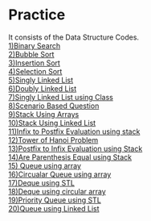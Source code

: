# Practice
It consists of the Data Structure Codes.
<br>
<a href="https://github.com/kriti-garg/practice/blob/master/Searching/BinarySearch.java">1)Binary Search</a><br>
<a href="https://github.com/kriti-garg/practice/blob/master/Sorting/bubbleSort.cpp">2)Bubble Sort</a><br>
<a href="https://github.com/kriti-garg/practice/blob/master/Sorting/insertion.java">3)Insertion Sort</a><br>
<a href="https://github.com/kriti-garg/practice/blob/master/Sorting/selection.java">4)Selection Sort</a><br>
<a href="https://github.com/kriti-garg/practice/blob/master/LinkedList/class_singleLinkedList.cpp">5)Singly Linked List</a><br>
<a href="https://github.com/kriti-garg/practice/blob/master/LinkedList/doublyLinkedList.cpp">6)Doubly Linked List</a><br>
<a href="https://github.com/kriti-garg/practice/blob/master/LinkedList/class_singleLinkedList.cpp">7)Singly Linked List using Class</a><br>
<a href="https://github.com/kriti-garg/practice/blob/master/LinkedList/terminateWhen10.cpp">8)Scenario Based Question</a>
<br>
<a href="https://github.com/kriti-garg/practice/blob/master/stack/stack_array.cpp">9)Stack Using Arrays</a><br>
<a href="https://github.com/kriti-garg/practice/blob/master/stack/stack_LinkedList.cpp">10)Stack Using Linked List</a><br>
<a href="https://github.com/kriti-garg/practice/blob/master/stack/Infix2Postfix.cpp">11)Infix to Postfix Evaluation using stack</a><br>
<a href="https://github.com/kriti-garg/practice/blob/master/stack/TowerHanoi.cpp">12)Tower of Hanoi Problem</a><br>
<a href="https://github.com/kriti-garg/practice/blob/master/stack/Postfix2InfixEvaluation.cpp">13)Postfix to Infix Evaluation using Stack</a><br>
<a href="https://github.com/kriti-garg/practice/blob/master/stack/StackEqual.cpp">14)Are Parenthesis Equal using Stack</a><br>
<a href="https://github.com/kriti-garg/practice/blob/master/Queue/Queue.cpp">15) Queue using array</a><br>
<a href="https://github.com/kriti-garg/practice/blob/master/Queue/CircularQueue.cpp">16)Circualar Queue using array</a><br>
<a href="https://github.com/kriti-garg/practice/blob/master/Queue/DequeUsing_STL.cpp">17)Deque using STL</a><br>
<a href="https://github.com/kriti-garg/practice/blob/master/Queue/DequeUsingArrays.cpp">18)Deque using circular array</a><br>
<a href="https://github.com/kriti-garg/practice/blob/master/Queue/PriorityQueueSTL.cpp">19)Priority Queue using STL</a><br>
<a href="https://github.com/kriti-garg/practice/blob/master/Queue/QueueLinkedList.cpp">20)Queue using Linked List</a><br>
